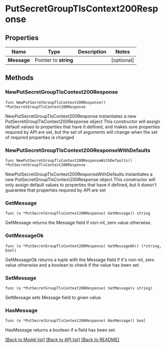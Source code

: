 # PutSecretGroupTlsContext200Response

## Properties

Name | Type | Description | Notes
------------ | ------------- | ------------- | -------------
**Message** | Pointer to **string** |  | [optional] 

## Methods

### NewPutSecretGroupTlsContext200Response

`func NewPutSecretGroupTlsContext200Response() *PutSecretGroupTlsContext200Response`

NewPutSecretGroupTlsContext200Response instantiates a new PutSecretGroupTlsContext200Response object
This constructor will assign default values to properties that have it defined,
and makes sure properties required by API are set, but the set of arguments
will change when the set of required properties is changed

### NewPutSecretGroupTlsContext200ResponseWithDefaults

`func NewPutSecretGroupTlsContext200ResponseWithDefaults() *PutSecretGroupTlsContext200Response`

NewPutSecretGroupTlsContext200ResponseWithDefaults instantiates a new PutSecretGroupTlsContext200Response object
This constructor will only assign default values to properties that have it defined,
but it doesn't guarantee that properties required by API are set

### GetMessage

`func (o *PutSecretGroupTlsContext200Response) GetMessage() string`

GetMessage returns the Message field if non-nil, zero value otherwise.

### GetMessageOk

`func (o *PutSecretGroupTlsContext200Response) GetMessageOk() (*string, bool)`

GetMessageOk returns a tuple with the Message field if it's non-nil, zero value otherwise
and a boolean to check if the value has been set.

### SetMessage

`func (o *PutSecretGroupTlsContext200Response) SetMessage(v string)`

SetMessage sets Message field to given value.

### HasMessage

`func (o *PutSecretGroupTlsContext200Response) HasMessage() bool`

HasMessage returns a boolean if a field has been set.


[[Back to Model list]](../README.md#documentation-for-models) [[Back to API list]](../README.md#documentation-for-api-endpoints) [[Back to README]](../README.md)


